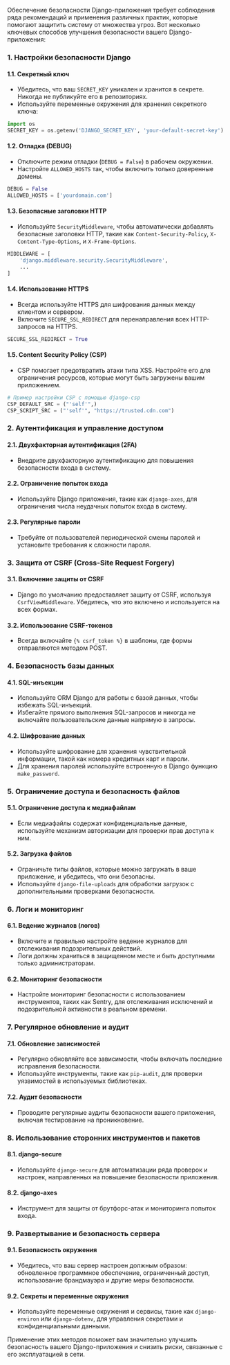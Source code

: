 Обеспечение безопасности Django-приложения требует соблюдения ряда рекомендаций и применения различных практик, которые помогают защитить систему от множества угроз. Вот несколько ключевых способов улучшения безопасности вашего Django-приложения:

### 1. **Настройки безопасности Django**

#### 1.1. **Секретный ключ**
   - Убедитесь, что ваш `SECRET_KEY` уникален и хранится в секрете. Никогда не публикуйте его в репозиториях.
   - Используйте переменные окружения для хранения секретного ключа:
   ```python
   import os
   SECRET_KEY = os.getenv('DJANGO_SECRET_KEY', 'your-default-secret-key')
   ```

#### 1.2. **Отладка (DEBUG)**
   - Отключите режим отладки (`DEBUG = False`) в рабочем окружении.
   - Настройте `ALLOWED_HOSTS` так, чтобы включить только доверенные домены.
   ```python
   DEBUG = False
   ALLOWED_HOSTS = ['yourdomain.com']
   ```

#### 1.3. **Безопасные заголовки HTTP**
   - Используйте `SecurityMiddleware`, чтобы автоматически добавлять безопасные заголовки HTTP, такие как `Content-Security-Policy`, `X-Content-Type-Options`, и `X-Frame-Options`.
   ```python
   MIDDLEWARE = [
       'django.middleware.security.SecurityMiddleware',
       ...
   ]
   ```

#### 1.4. **Использование HTTPS**
   - Всегда используйте HTTPS для шифрования данных между клиентом и сервером.
   - Включите `SECURE_SSL_REDIRECT` для перенаправления всех HTTP-запросов на HTTPS.
   ```python
   SECURE_SSL_REDIRECT = True
   ```

#### 1.5. **Content Security Policy (CSP)**
   - CSP помогает предотвратить атаки типа XSS. Настройте его для ограничения ресурсов, которые могут быть загружены вашим приложением.
   ```python
   # Пример настройки CSP с помощью django-csp
   CSP_DEFAULT_SRC = ("'self'",)
   CSP_SCRIPT_SRC = ("'self'", "https://trusted.cdn.com")
   ```

### 2. **Аутентификация и управление доступом**

#### 2.1. **Двухфакторная аутентификация (2FA)**
   - Внедрите двухфакторную аутентификацию для повышения безопасности входа в систему.

#### 2.2. **Ограничение попыток входа**
   - Используйте Django приложения, такие как `django-axes`, для ограничения числа неудачных попыток входа в систему.

#### 2.3. **Регулярные пароли**
   - Требуйте от пользователей периодической смены паролей и установите требования к сложности пароля.

### 3. **Защита от CSRF (Cross-Site Request Forgery)**

#### 3.1. **Включение защиты от CSRF**
   - Django по умолчанию предоставляет защиту от CSRF, используя `CsrfViewMiddleware`. Убедитесь, что это включено и используется на всех формах.

#### 3.2. **Использование CSRF-токенов**
   - Всегда включайте `{% csrf_token %}` в шаблоны, где формы отправляются методом POST.

### 4. **Безопасность базы данных**

#### 4.1. **SQL-инъекции**
   - Используйте ORM Django для работы с базой данных, чтобы избежать SQL-инъекций.
   - Избегайте прямого выполнения SQL-запросов и никогда не включайте пользовательские данные напрямую в запросы.

#### 4.2. **Шифрование данных**
   - Используйте шифрование для хранения чувствительной информации, такой как номера кредитных карт и пароли.
   - Для хранения паролей используйте встроенную в Django функцию `make_password`.

### 5. **Ограничение доступа и безопасность файлов**

#### 5.1. **Ограничение доступа к медиафайлам**
   - Если медиафайлы содержат конфиденциальные данные, используйте механизм авторизации для проверки прав доступа к ним.

#### 5.2. **Загрузка файлов**
   - Ограничьте типы файлов, которые можно загружать в ваше приложение, и убедитесь, что они безопасны.
   - Используйте `django-file-uploads` для обработки загрузок с дополнительными проверками безопасности.

### 6. **Логи и мониторинг**

#### 6.1. **Ведение журналов (логов)**
   - Включите и правильно настройте ведение журналов для отслеживания подозрительных действий.
   - Логи должны храниться в защищенном месте и быть доступными только администраторам.

#### 6.2. **Мониторинг безопасности**
   - Настройте мониторинг безопасности с использованием инструментов, таких как Sentry, для отслеживания исключений и подозрительной активности в реальном времени.

### 7. **Регулярное обновление и аудит**

#### 7.1. **Обновление зависимостей**
   - Регулярно обновляйте все зависимости, чтобы включать последние исправления безопасности.
   - Используйте инструменты, такие как `pip-audit`, для проверки уязвимостей в используемых библиотеках.

#### 7.2. **Аудит безопасности**
   - Проводите регулярные аудиты безопасности вашего приложения, включая тестирование на проникновение.

### 8. **Использование сторонних инструментов и пакетов**

#### 8.1. **django-secure**
   - Используйте `django-secure` для автоматизации ряда проверок и настроек, направленных на повышение безопасности приложения.

#### 8.2. **django-axes**
   - Инструмент для защиты от брутфорс-атак и мониторинга попыток входа.

### 9. **Развертывание и безопасность сервера**

#### 9.1. **Безопасность окружения**
   - Убедитесь, что ваш сервер настроен должным образом: обновленное программное обеспечение, ограниченный доступ, использование брандмауэра и другие меры безопасности.

#### 9.2. **Секреты и переменные окружения**
   - Используйте переменные окружения и сервисы, такие как `django-environ` или `django-dotenv`, для управления секретами и конфиденциальными данными.

Применение этих методов поможет вам значительно улучшить безопасность вашего Django-приложения и снизить риски, связанные с его эксплуатацией в сети.